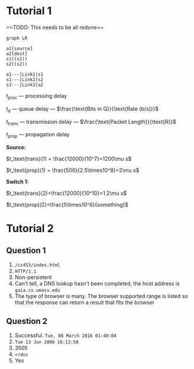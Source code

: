 # Tutorial 1

==TODO: This needs to be all redone==

```mermaid
graph LR

a1[source]
a2[dest]
s1((s1))
s2((s2))

a1---|Link1|s1
s1---|Link2|s2
s2---|Link3|a2
```

$t_{\text{proc}}$ — processing delay

$t_q$ — queue delay — $\frac{\text{Bits in Q}}{\text{Rate (b/s)}}$

$t_\text{trans}$ — transmission delay — $\frac{\text{Packet Length}}{\text{R}}$

$t_\text{prop}$ — propagation delay



**Source:**

$t_\text{trans}(1) = \frac{12000}{10^7}=1200\mu s$

$t_\text{prop}(1) = \frac{500}{2.5\times10^8}=2\mu s$



**Switch 1:**

$t_\text{trans}(2)=\frac{12000}{10^10}=1.2\mu s$

$t_\text{prop}(2)=\frac{5\times10^6}{something}$



# Tutorial 2

## Question 1

1. `/cs453/index.html`
2. `HTTP/1.1`
3. Non-persistent
4. Can't tell, a DNS lookup hasn't been completed, the host address is `gaia.cs.umass.edu`
5. The type of browser is many. The browser supported range is listed so that the response can return a result that fits the browser

## Question 2

1. Successful. `Tue, 08 March 2016 01:40:04`
2. `Tue 13 Jun 2006 16:13:58`
3. 3505
4. `<!doc`
5. Yes
